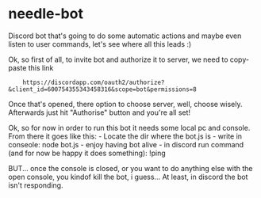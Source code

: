 # needle-bot
Discord bot that's going to do some automatic actions and maybe even listen to user commands, let's see where all this leads :)

Ok, so first of all, to invite bot and authorize it to server, we need to copy-paste this link

        https://discordapp.com/oauth2/authorize?&client_id=600754355343458316&scope=bot&permissions=8
        
Once that's opened, there option to choose server, well, choose wisely. Afterwards just hit "Authorise" button and you're all set!


Ok, so for now in order to run this bot it needs some local pc and console. From there it goes like this:
    - Locate the dir where the bot.js is
    - write in conseole: node bot.js
    - enjoy having bot alive
    - in discord run command (and for now be happy it does something): !ping
    
BUT... once the console is closed, or you want to do anything else with the open console, you kindof kill the bot, i guess... At least, in discord the bot isn't responding.
